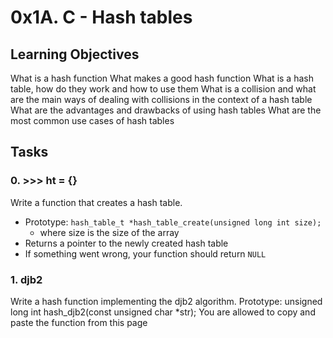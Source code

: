 # 0x1A. C - Hash tables

## Learning Objectives
What is a hash function
What makes a good hash function
What is a hash table, how do they work and how to use them
What is a collision and what are the main ways of dealing with collisions in the context of a hash table
What are the advantages and drawbacks of using hash tables
What are the most common use cases of hash tables

## Tasks
### 0. >>> ht = {}
Write a function that creates a hash table.
* Prototype: `hash_table_t *hash_table_create(unsigned long int size);`
    * where size is the size of the array
* Returns a pointer to the newly created hash table
* If something went wrong, your function should return `NULL`

### 1. djb2
Write a hash function implementing the djb2 algorithm.
Prototype: unsigned long int hash_djb2(const unsigned char *str);
You are allowed to copy and paste the function from this page
